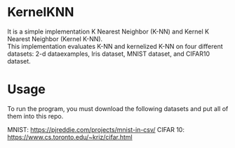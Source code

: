 # KernelKNN

It is a simple implementation K Nearest Neighbor (K-NN) and Kernel K Nearest Neighbor (Kernel K-NN). </br>
This implementation evaluates K-NN and kernelized K-NN on four different datasets: 2-d dataexamples,
Iris dataset, MNIST dataset, and CIFAR10 dataset.

# Usage

To run the program, you must download the following datasets and put all of them into this repo.

MNIST: https://pjreddie.com/projects/mnist-in-csv/
CIFAR 10: https://www.cs.toronto.edu/~kriz/cifar.html
